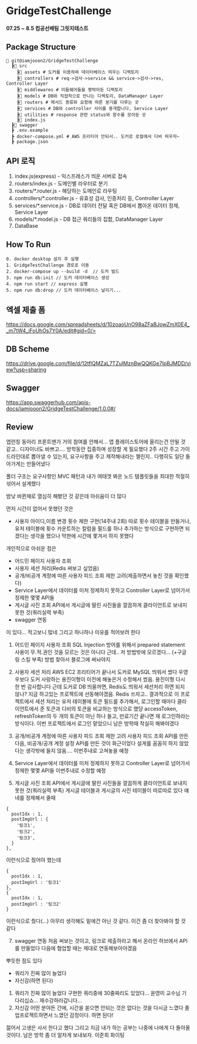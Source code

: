 # GridgeTestChallenge  
#### 07.25 ~ 8.5 컴공선배팀 그릿지테스트

## Package Structure
```
📂 git@iamjooon2/GridgeTestChallenge
  ┣📂 src
    ┣📂 assets # 도커를 이용하여 데이터베이스 띄우는 디렉토리 
    ┣📂 controllers # req->검사->service && service->검사->res, Controller Layer
    ┣📂 middlewares # 미들웨어들을 짱박아둔 디렉토리
    ┣📂 models # DB와 직접적으로 만나는 디렉토리, DataManager Layer
    ┣📂 routers # 메서드 종류와 요청에 따른 분기를 다루는 곳
    ┣📂 services # DB와 controller 사이를 중개합니다, Service Layer
    ┣📂 utilities # response 관련 status와 함수를 모아둔 곳
    ┣📜 index.js 
  ┣📂 swagger
  ┣ .env.example 
  ┣ docker-compose.yml # AWS 프리티어 안되서.. 도커로 로컬에서 디비 띄우자~
  ┣ package.json 

```
## API 로직

1. index.js(express) - 익스프레스가 띄운 서버로 접속
2. routers/index.js - 도메인별 라우터로 분기
3. routers/*.router.js - 해당하는 도메인로 라우팅
4. controllers/*.controller.js - 유효성 검사, 인증처리 등, Controller Layer
5. services/*.service.js - DB로 데이터 전달 혹은 DB에서 뽑아온 데이터 정제, Service Layer
6. models/*.model.js - DB 접근 쿼리들의 집합, DataManager Layer
7. DataBase


## How To Run
```
0. docker desktop 설치 후 실행
1. GridgeTestChallenge 경로로 이동
2. docker-compose up --build -d  // 도커 빌드
3. npm run db:init // 도커 데이터베이스 생성
4. npm run start // express 실행
5. npm run db:drop // 도커 데이터베이스 날리기...

```

## 엑셀 제출 폼

https://docs.google.com/spreadsheets/d/10zoaoUnO98aZFaBJowZmX0E4__m7tW4_iFoUhOs7Y0A/edit#gid=0/>


## DB Scheme
https://drive.google.com/file/d/12tflQMZaL7TZuIMznBwQQKGe7IpBJMDD/view?usp=sharing


## Swagger
https://app.swaggerhub.com/apis-docs/iamjooon2/GridgeTestChallenge/1.0.0#/

## Review
앱런칭 동아리 프론트맨가 거의 참여를 안해서... 앱 플레이스토어에 올리는건 안될 것 같고.. 디자이너도 바쁘고....
방학동안 집중하며 성장할 게 필요했다
2주 시간 주고 가이드라인대로 뽑아낼 수 있는지, 요구사항을 주고 제작해내라는 챌린지.. 다행히도 일단 돌아가게는 만들어냈다

폴더 구조는 요구사항인 MVC 패턴과 내가 여태껏 봐온 노드 템플릿들을 최대한 적절히 섞어서 설계했다

밤낮 바뀐채로 열심히 해봤던 것 같은데 아쉬움이 더 많다

먼저 시간이 없어서 못했던 것은
- 사용자 아이디,이름 변경 횟수 제한 구현(14주내 2회)
따로 횟수 테이블을 만들거나, 유저 테이블에 횟수 카운트하는 칼럼을 필드를 하나 추가하는 방식으로 구현하면 되겠다는 생각을 했으나
막판에 시간에 쫓겨서 하지 못했다

개인적으로 아쉬운 점은
- 어드민 페이지 사용자 조회
- 사용자 세션 처리(Redis 써보고 싶었음)
- 공개/비공개 계정에 따른 사용자 피드 조회 제한 고려(제출하면서 놓친 것을 확인했다)
- Service Layer에서 데이터를 미처 정제하지 못하고 Controller Layer로 넘어가서 정제한 몇몇 API들
- 게시글 사진 조회 API에서 게시글에 딸린 사진들을 깔끔하게 클라이언트로 보내지 못한 것(쿼리실력 부족)
- swagger 연동

이 있다... 적고보니 많네 그리고 하나하나 이유를 적어보려 한다

1. 어드민 페이지 사용자 조회
SQL Injection 방어를 위해서 prepared statement 사용이 무.적.권인 것을 모르는 것은 아니다
근데.. 저 방법밖에 모르겠다... (+구글링 스킬 부족)
방법 찾아서 블로그에 써놔야지

2. 사용자 세션 처리
AWS EC2 프리티어가 끝나서 도커로 MySQL 띄워서 썼다
우영우보다 도커 사랑하는 용진이형이 이전에 해놓은거 수정해서 썼음. 
용진이형 다시 한 번 감사합니다
근데 도커로 DB 띄울꺼면, Redis도 띄워서 세션처리 하면 되지 않나?
지금 하고있는 프로젝트에 선동해야겠음. Redis 쓰자고..
결과적으로 이 프로젝트에서 세션 처리는
유저 테이블에 토큰 필드를 추가해서, 로그인할 때마다 클라이언트에서 준 토큰과 디비의 토큰을 비교하는 방식으로 했당
accessToken, refreshToken의 두 개의 토큰이 아닌 하나 들고, 만료기간 끝나면 재 로그인하라는 방식이다.
이번 프로젝트에서 로그인 맡았으니 남은 방학때 착실히 해봐야겠다

3. 공개/비공개 계정에 따른 사용자 피드 조회 제한 고려
사용자 피드 조회 API를 만든 다음, 비공개/공개 계정 설정 API를 만든 것이 화근이었다
설게를 꼼꼼히 하지 않았다는 생각밖에 들지 않음....
이번주내로 고쳐놓을 예정

4. Service Layer에서 데이터를 미처 정제하지 못하고 Controller Layer로 넘어가서 정제한 몇몇 API들
이번주내로 수정할 예정

5. 게시글 사진 조회 API에서 게시글에 딸린 사진들을 깔끔하게 클라이언트로 보내지 못한 것(쿼리실력 부족)
게시글 테이블과 게시글의 사진 테이블이 따로따로 있다
얘네를 정제해서 줄때
```
{
  postIdx : 1,
  postImgUrl : {
    '링크1',
    '링크2',
    '링크3',
  }
},
```
이런식으로 줬어야 했는데

```
{
  postIdx : 1,
  postImgUrl : '링크1'
},
{
  postIdx : 1,
  postImgUrl : '링크2'
}
```
이런식으로 줬다(...)
아무리 생각해도 밑에건 아닌 것 같다. 이건 좀 더 찾아봐야 할 것 같다

7. swagger 연동
처음 써보는 것이고, 링크로 제출하라고 해서 온라인 허브에서 API를 만들었다
다음에 협업할 때는 제대로 연동해보아야겠음


뿌듯한 점도 있다
- 쿼리가 진짜 많이 늘었다
- 자신감(하면 된다)

1. 쿼리가 진짜 많이 늘었다
구현한 쿼리중에 30줄짜리도 있었다...
윤영미 교수님 기다리십쇼... 재수강하러갑니다...
2. 자신감
어떤 분야든 간에, 시간을 쏟으면 안되는 것은 없다는 것을 다시금 느꼈다
졸업프로젝트하면서 느꼈던 감정이다. 하면 된다!

젊어서 고생은 사서 한다고 했다
그리고 지금 내가 하는 공부는 나중에 나에게 다 돌아올 것이다.
남은 방학 좀 더 알차게 보내보자. 이준희 화이팅